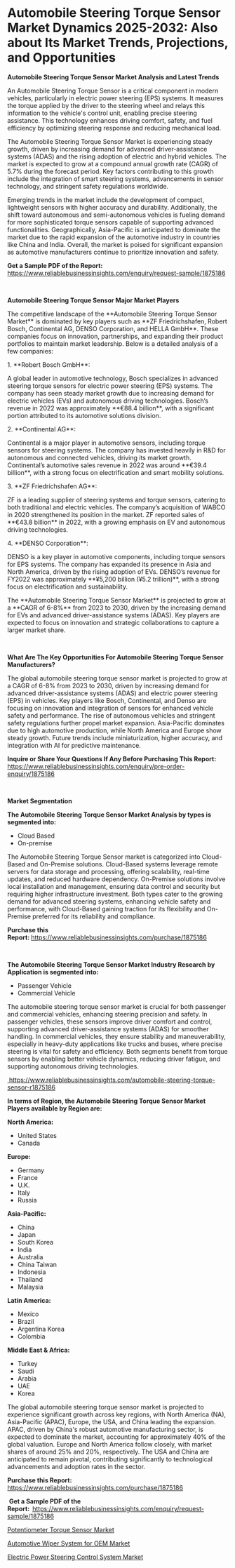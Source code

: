 <p><h1>Automobile Steering Torque Sensor Market Dynamics 2025-2032: Also about Its Market Trends, Projections, and Opportunities</h1></p><p><strong>Automobile Steering Torque Sensor Market Analysis and Latest Trends</strong></p>
<p><p>An Automobile Steering Torque Sensor is a critical component in modern vehicles, particularly in electric power steering (EPS) systems. It measures the torque applied by the driver to the steering wheel and relays this information to the vehicle's control unit, enabling precise steering assistance. This technology enhances driving comfort, safety, and fuel efficiency by optimizing steering response and reducing mechanical load.</p><p>The Automobile Steering Torque Sensor Market is experiencing steady growth, driven by increasing demand for advanced driver-assistance systems (ADAS) and the rising adoption of electric and hybrid vehicles. The market is expected to grow at a compound annual growth rate (CAGR) of 5.7% during the forecast period. Key factors contributing to this growth include the integration of smart steering systems, advancements in sensor technology, and stringent safety regulations worldwide.</p><p>Emerging trends in the market include the development of compact, lightweight sensors with higher accuracy and durability. Additionally, the shift toward autonomous and semi-autonomous vehicles is fueling demand for more sophisticated torque sensors capable of supporting advanced functionalities. Geographically, Asia-Pacific is anticipated to dominate the market due to the rapid expansion of the automotive industry in countries like China and India. Overall, the market is poised for significant expansion as automotive manufacturers continue to prioritize innovation and safety.</p></p>
<p><strong>Get a Sample PDF of the Report:&nbsp;</strong> <a href="https://www.reliablebusinessinsights.com/enquiry/request-sample/1875186?utm_campaign=57&utm_medium=2&utm_source=Github&utm_content=ia&utm_term=24012025&utm_id=automobile-steering-torque-sensor">https://www.reliablebusinessinsights.com/enquiry/request-sample/1875186</a></p>
<p>&nbsp;</p>
<p><strong>Automobile Steering Torque Sensor Major Market Players</strong></p>
<p><p>The competitive landscape of the **Automobile Steering Torque Sensor Market** is dominated by key players such as **ZF Friedrichshafen, Robert Bosch, Continental AG, DENSO Corporation, and HELLA GmbH**. These companies focus on innovation, partnerships, and expanding their product portfolios to maintain market leadership. Below is a detailed analysis of a few companies:</p><p>1. **Robert Bosch GmbH**:  </p><p>   A global leader in automotive technology, Bosch specializes in advanced steering torque sensors for electric power steering (EPS) systems. The company has seen steady market growth due to increasing demand for electric vehicles (EVs) and autonomous driving technologies. Bosch’s revenue in 2022 was approximately **€88.4 billion**, with a significant portion attributed to its automotive solutions division.</p><p>2. **Continental AG**:  </p><p>   Continental is a major player in automotive sensors, including torque sensors for steering systems. The company has invested heavily in R&D for autonomous and connected vehicles, driving its market growth. Continental’s automotive sales revenue in 2022 was around **€39.4 billion**, with a strong focus on electrification and smart mobility solutions.</p><p>3. **ZF Friedrichshafen AG**:  </p><p>   ZF is a leading supplier of steering systems and torque sensors, catering to both traditional and electric vehicles. The company’s acquisition of WABCO in 2020 strengthened its position in the market. ZF reported sales of **€43.8 billion** in 2022, with a growing emphasis on EV and autonomous driving technologies.</p><p>4. **DENSO Corporation**:  </p><p>   DENSO is a key player in automotive components, including torque sensors for EPS systems. The company has expanded its presence in Asia and North America, driven by the rising adoption of EVs. DENSO’s revenue for FY2022 was approximately **¥5,200 billion (¥5.2 trillion)**, with a strong focus on electrification and sustainability.</p><p>The **Automobile Steering Torque Sensor Market** is projected to grow at a **CAGR of 6-8%** from 2023 to 2030, driven by the increasing demand for EVs and advanced driver-assistance systems (ADAS). Key players are expected to focus on innovation and strategic collaborations to capture a larger market share.</p></p>
<p>&nbsp;</p>
<p><strong>What Are The Key Opportunities For Automobile Steering Torque Sensor Manufacturers?</strong></p>
<p><p>The global automobile steering torque sensor market is projected to grow at a CAGR of 6-8% from 2023 to 2030, driven by increasing demand for advanced driver-assistance systems (ADAS) and electric power steering (EPS) in vehicles. Key players like Bosch, Continental, and Denso are focusing on innovation and integration of sensors for enhanced vehicle safety and performance. The rise of autonomous vehicles and stringent safety regulations further propel market expansion. Asia-Pacific dominates due to high automotive production, while North America and Europe show steady growth. Future trends include miniaturization, higher accuracy, and integration with AI for predictive maintenance.</p></p>
<p><strong>Inquire or Share Your Questions If Any Before Purchasing This Report:</strong> <a href="https://www.reliablebusinessinsights.com/enquiry/pre-order-enquiry/1875186?utm_campaign=57&utm_medium=2&utm_source=Github&utm_content=ia&utm_term=24012025&utm_id=automobile-steering-torque-sensor">https://www.reliablebusinessinsights.com/enquiry/pre-order-enquiry/1875186</a></p>
<p>&nbsp;</p>
<p><strong>Market Segmentation</strong></p>
<p><strong>The Automobile Steering Torque Sensor Market Analysis by types is segmented into:</strong></p>
<p><ul><li>Cloud Based</li><li>On-premise</li></ul></p>
<p><p>The Automobile Steering Torque Sensor market is categorized into Cloud-Based and On-Premise solutions. Cloud-Based systems leverage remote servers for data storage and processing, offering scalability, real-time updates, and reduced hardware dependency. On-Premise solutions involve local installation and management, ensuring data control and security but requiring higher infrastructure investment. Both types cater to the growing demand for advanced steering systems, enhancing vehicle safety and performance, with Cloud-Based gaining traction for its flexibility and On-Premise preferred for its reliability and compliance.</p></p>
<p><strong>Purchase this Report:&nbsp;</strong><a href="https://www.reliablebusinessinsights.com/purchase/1875186?utm_campaign=57&utm_medium=2&utm_source=Github&utm_content=ia&utm_term=24012025&utm_id=automobile-steering-torque-sensor">https://www.reliablebusinessinsights.com/purchase/1875186</a></p>
<p>&nbsp;</p>
<p><strong>The Automobile Steering Torque Sensor Market Industry Research by Application is segmented into:</strong></p>
<p><ul><li>Passenger Vehicle</li><li>Commercial Vehicle</li></ul></p>
<p><p>The automobile steering torque sensor market is crucial for both passenger and commercial vehicles, enhancing steering precision and safety. In passenger vehicles, these sensors improve driver comfort and control, supporting advanced driver-assistance systems (ADAS) for smoother handling. In commercial vehicles, they ensure stability and maneuverability, especially in heavy-duty applications like trucks and buses, where precise steering is vital for safety and efficiency. Both segments benefit from torque sensors by enabling better vehicle dynamics, reducing driver fatigue, and supporting autonomous driving technologies.</p></p>
<p><a href="https://www.reliablebusinessinsights.com/automobile-steering-torque-sensor-r1875186?utm_campaign=57&utm_medium=2&utm_source=Github&utm_content=ia&utm_term=24012025&utm_id=automobile-steering-torque-sensor">&nbsp;https://www.reliablebusinessinsights.com/automobile-steering-torque-sensor-r1875186</a></p>
<p><strong>In terms of Region, the Automobile Steering Torque Sensor Market Players available by Region are:</strong></p>
<p>
    <p> <strong> North America: </strong>
        <ul>
            <li>United States</li>
            <li>Canada</li>
        </ul>
        </p> 
    <p> <strong> Europe: </strong>
        <ul>
            <li>Germany</li>
            <li>France</li>
            <li>U.K.</li>
            <li>Italy</li>
            <li>Russia</li>
        </ul>
        </p> 
    <p> <strong> Asia-Pacific: </strong>
        <ul>
            <li>China</li>
            <li>Japan</li>
            <li>South Korea</li>
            <li>India</li>
            <li>Australia</li>
            <li>China Taiwan</li>
            <li>Indonesia</li>
            <li>Thailand</li>
            <li>Malaysia</li>
        </ul>
        </p> 
    <p> <strong> Latin America: </strong>
        <ul>
            <li>Mexico</li>
            <li>Brazil</li>
            <li>Argentina Korea</li>
            <li>Colombia</li>
        </ul>
        </p> 
    <p> <strong> Middle East & Africa: </strong>
        <ul>
            <li>Turkey</li>
            <li>Saudi</li>
            <li>Arabia</li>
            <li>UAE</li>
            <li>Korea</li>
        </ul>
    </p>
    </p>
<p><p>The global automobile steering torque sensor market is projected to experience significant growth across key regions, with North America (NA), Asia-Pacific (APAC), Europe, the USA, and China leading the expansion. APAC, driven by China's robust automotive manufacturing sector, is expected to dominate the market, accounting for approximately 40% of the global valuation. Europe and North America follow closely, with market shares of around 25% and 20%, respectively. The USA and China are anticipated to remain pivotal, contributing significantly to technological advancements and adoption rates in the sector.</p></p>
<p><strong>Purchase this Report: </strong><a href="https://www.reliablebusinessinsights.com/purchase/1875186?utm_campaign=57&utm_medium=2&utm_source=Github&utm_content=ia&utm_term=24012025&utm_id=automobile-steering-torque-sensor">https://www.reliablebusinessinsights.com/purchase/1875186</a></p>
<p>&nbsp;<strong>Get a Sample PDF of the Report:&nbsp;&nbsp;</strong><a href="https://www.reliablebusinessinsights.com/enquiry/request-sample/1875186?utm_campaign=57&utm_medium=2&utm_source=Github&utm_content=ia&utm_term=24012025&utm_id=automobile-steering-torque-sensor">https://www.reliablebusinessinsights.com/enquiry/request-sample/1875186</a></p>
<p><strong></strong></p>
<p><p><a href="https://github.com/bolalfredia7777/Market-Research-Report-List-1/blob/main/potentiometer-torque-sensor-market.md?utm_campaign=57&utm_medium=2&utm_source=Github&utm_content=ia&utm_term=24012025&utm_id=automobile-steering-torque-sensor">Potentiometer Torque Sensor Market</a></p><p><a href="https://github.com/redwaymarilynn63/Market-Research-Report-List-1/blob/main/automotive-wiper-system-for-oem-market.md?utm_campaign=57&utm_medium=2&utm_source=Github&utm_content=ia&utm_term=24012025&utm_id=automobile-steering-torque-sensor">Automotive Wiper System for OEM Market</a></p><p><a href="https://github.com/ccreola81/Market-Research-Report-List-1/blob/main/electric-power-steering-control-system-market.md?utm_campaign=57&utm_medium=2&utm_source=Github&utm_content=ia&utm_term=24012025&utm_id=automobile-steering-torque-sensor">Electric Power Steering Control System Market</a></p></p>